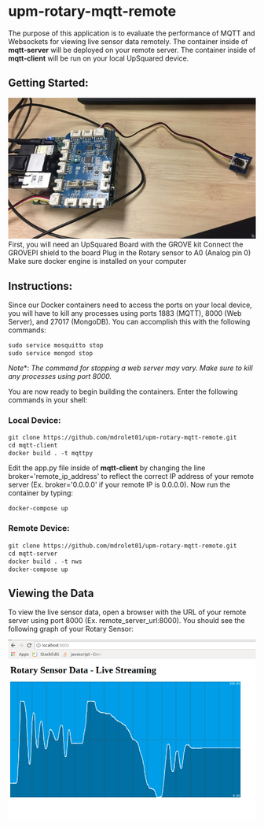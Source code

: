 # upm-rotary-mqtt-remote
<p>The purpose of this application is to evaluate the performance of MQTT and Websockets for viewing live sensor data remotely. The container inside of <b>mqtt-server</b> will be deployed on your remote server. The container inside of <b>mqtt-client</b> will be run on your local UpSquared device. </p>

<h2>Getting Started:</h2>

![upSquared](https://github.com/mdrolet01/upm-rotary-mqtt-remote/blob/master/images/upSquared.jpg)<br>
First, you will need an UpSquared Board with the GROVE kit
Connect the GROVEPI shield to the board
Plug in the Rotary sensor to A0 (Analog pin 0)
Make sure docker engine is installed on your computer

<h2>Instructions:</h2>
Since our Docker containers need to access the ports on your local device, you will have to kill any processes using ports 1883 (MQTT), 8000 (Web Server), and 27017 (MongoDB). You can accomplish this with the following commands:

    sudo service mosquitto stop
    sudo service mongod stop
*Note**: *The command for stopping a web server may vary. Make sure to kill any processes using port 8000.*

You are now ready to begin building the containers. Enter the following commands in your shell:
<h3>Local Device:</h3>

    git clone https://github.com/mdrolet01/upm-rotary-mqtt-remote.git
    cd mqtt-client
    docker build . -t mqttpy
    
Edit the app.py file inside of <b>mqtt-client</b> by changing the line broker='remote_ip_address' to reflect the correct IP address of your remote server (Ex. broker='0.0.0.0' if your remote IP is 0.0.0.0). Now run the container by typing:

    docker-compose up

<h3>Remote Device:</h3>

    git clone https://github.com/mdrolet01/upm-rotary-mqtt-remote.git
    cd mqtt-server
    docker build . -t nws
    docker-compose up


<h2>Viewing the Data</h2>
To view the live sensor data, open a browser with the URL of your remote server using port 8000 (Ex. remote_server_url:8000). You should see the following graph of your Rotary Sensor:

![sensorData](https://github.com/mdrolet01/upm-rotary-mqtt-remote/blob/master/images/sensorData.png)
<br>
